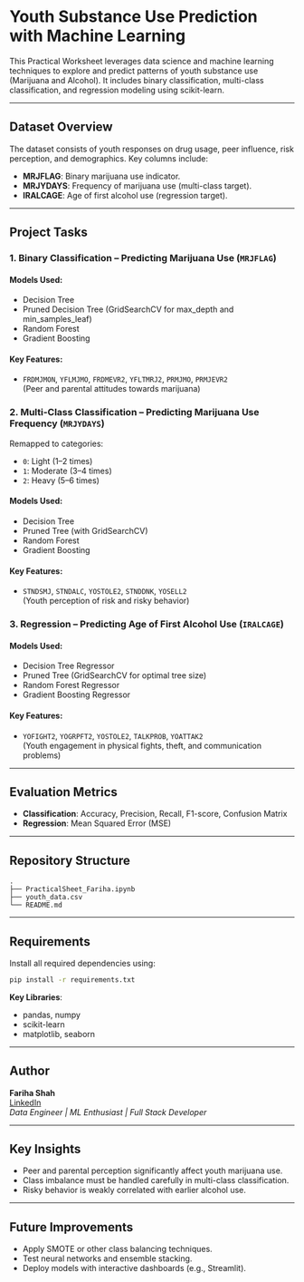 
#  Youth Substance Use Prediction with Machine Learning

This Practical Worksheet leverages data science and machine learning techniques to explore and predict patterns of youth substance use (Marijuana and Alcohol). It includes binary classification, multi-class classification, and regression modeling using scikit-learn.

---

##  Dataset Overview

The dataset consists of youth responses on drug usage, peer influence, risk perception, and demographics. Key columns include:
- **MRJFLAG**: Binary marijuana use indicator.
- **MRJYDAYS**: Frequency of marijuana use (multi-class target).
- **IRALCAGE**: Age of first alcohol use (regression target).

---

##  Project Tasks

### 1. Binary Classification – Predicting Marijuana Use (`MRJFLAG`)
####  Models Used:
- Decision Tree
- Pruned Decision Tree (GridSearchCV for max_depth and min_samples_leaf)
- Random Forest
- Gradient Boosting

####  Key Features:
- `FRDMJMON`, `YFLMJMO`, `FRDMEVR2`, `YFLTMRJ2`, `PRMJMO`, `PRMJEVR2`  
(Peer and parental attitudes towards marijuana)

### 2. Multi-Class Classification – Predicting Marijuana Use Frequency (`MRJYDAYS`)
Remapped to categories:
- `0`: Light (1–2 times)
- `1`: Moderate (3–4 times)
- `2`: Heavy (5–6 times)

####  Models Used:
- Decision Tree
- Pruned Tree (with GridSearchCV)
- Random Forest
- Gradient Boosting

####  Key Features:
- `STNDSMJ`, `STNDALC`, `YOSTOLE2`, `STNDDNK`, `YOSELL2`  
(Youth perception of risk and risky behavior)

### 3. Regression – Predicting Age of First Alcohol Use (`IRALCAGE`)
####  Models Used:
- Decision Tree Regressor
- Pruned Tree (GridSearchCV for optimal tree size)
- Random Forest Regressor
- Gradient Boosting Regressor

####  Key Features:
- `YOFIGHT2`, `YOGRPFT2`, `YOSTOLE2`, `TALKPROB`, `YOATTAK2`  
(Youth engagement in physical fights, theft, and communication problems)

---

##  Evaluation Metrics

- **Classification**: Accuracy, Precision, Recall, F1-score, Confusion Matrix
- **Regression**: Mean Squared Error (MSE)

---

## Repository Structure

```
.
├── PracticalSheet_Fariha.ipynb
├── youth_data.csv
└── README.md
```

---

## Requirements

Install all required dependencies using:

```bash
pip install -r requirements.txt
```

**Key Libraries**:
- pandas, numpy
- scikit-learn
- matplotlib, seaborn

---

## Author

**Fariha Shah**  
[LinkedIn](http://linkedin.com/fariha-shah-2ba015149)  
_Data Engineer | ML Enthusiast | Full Stack Developer_

---

## Key Insights

- Peer and parental perception significantly affect youth marijuana use.
- Class imbalance must be handled carefully in multi-class classification.
- Risky behavior is weakly correlated with earlier alcohol use.

---

##  Future Improvements

- Apply SMOTE or other class balancing techniques.
- Test neural networks and ensemble stacking.
- Deploy models with interactive dashboards (e.g., Streamlit).

